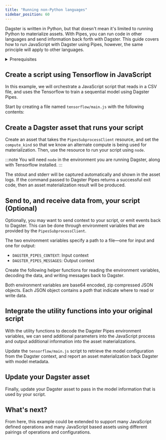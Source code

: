```yaml
---
title: "Running non-Python languages"
sidebar_position: 60
---
```


Dagster is written in Python, but that doesn't mean it's limited to running Python to materialize assets. With Pipes, you can run code in other languages and send information back forth with Dagster. This guide covers how to run JavaScript with Dagster using Pipes, however, the same principle will apply to other languages.

<details>
<summary>Prerequisites</summary>

- Familiarity with [Assets](/concepts/assets)
- A basic understanding of JavaScript and Node.js
</details>

## Create a script using Tensorflow in JavaScript

In this example, we will orchestrate a JavaScript script that reads in a CSV file, and uses the Tensorflow  to train a sequential model using Dagster Pipes.

Start by creating a file named `tensorflow/main.js` with the following contents:

<CodeExample filePath="guides/non-python/pipes-contrived-javascript.js" language="javascript" title="tensorflow/main.js" />

## Create a Dagster asset that runs your script

Create an asset that takes the `PipesSubprocessClient` resource, and set the `compute_kind` so that we know an alternate compute is being used for materialization. Then, use the resource to run your script using `node`.

:::note
You will need `node` in the environment you are running Dagster, along with Tensorflow installed.
:::

<CodeExample filePath="guides/non-python/pipes-asset.py" language="python" title="Asset using Dagster Pipes." />

The stdout and stderr will be captured automatically and shown in the asset logs. If the command passed to Dagster Pipes returns a successful exit code, then an asset materialization result will be produced.

## Send to, and receive data from, your script (Optional)

Optionally, you may want to send context to your script, or emit events back to Dagster. This can be done through environment variables that are provided by the `PipesSubprocessClient`.

The two environment variables specify a path to a file&mdash;one for input and one for output:

- `DAGSTER_PIPES_CONTEXT`: Input context
- `DAGSTER_PIPES_MESSAGES`: Output context

Create the following helper functions for reading the environment variables, decoding the data, and writing messages back to Dagster.

<CodeExample filePath="guides/non-python/pipes-javascript-utility.js" language="javascript" title="Utility functions to interface with Dagster Pipes." />

Both environment variables are base64 encoded, zip compressed JSON objects. Each JSON object contains a _path_ that indicate where to read or write data.

## Integrate the utility functions into your original script

With the utility functions to decode the Dagster Pipes environment variables, we can send additional parameters into the JavaScript process and output additional information into the asset materializations.

Update the `tensorflow/main.js` script to retrieve the model configuration from the Dagster context, and report an asset materialization back Dagster with model metadata. 

<CodeExample filePath="guides/non-python/pipes-full-featured-javascript.js" language="javascript" title="Adding a new JavaScript entrypoint for Dagster Pipes." />

## Update your Dagster asset

Finally, update your Dagster asset to pass in the model information that is used by your script.

<CodeExample filePath="guides/non-python/pipes-asset-with-context.py" language="python" title="Asset using Dagster Pipes." />

## What's next?

From here, this example could be extended to support many JavaScript defined operations and many JavaScript based assets using different pairings of operations and configurations.
